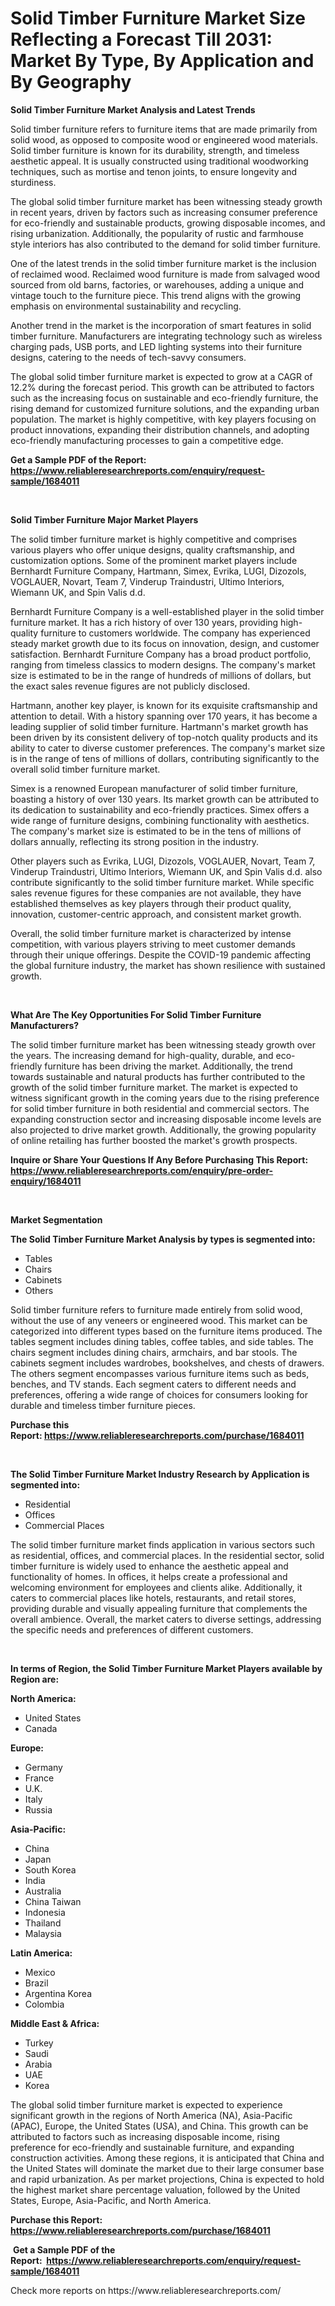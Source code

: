 <p><h1>Solid Timber Furniture Market Size Reflecting a Forecast Till 2031: Market By Type, By Application and By Geography</h1></p><p><strong>Solid Timber Furniture Market Analysis and Latest Trends</strong></p>
<p><p>Solid timber furniture refers to furniture items that are made primarily from solid wood, as opposed to composite wood or engineered wood materials. Solid timber furniture is known for its durability, strength, and timeless aesthetic appeal. It is usually constructed using traditional woodworking techniques, such as mortise and tenon joints, to ensure longevity and sturdiness.</p><p>The global solid timber furniture market has been witnessing steady growth in recent years, driven by factors such as increasing consumer preference for eco-friendly and sustainable products, growing disposable incomes, and rising urbanization. Additionally, the popularity of rustic and farmhouse style interiors has also contributed to the demand for solid timber furniture.</p><p>One of the latest trends in the solid timber furniture market is the inclusion of reclaimed wood. Reclaimed wood furniture is made from salvaged wood sourced from old barns, factories, or warehouses, adding a unique and vintage touch to the furniture piece. This trend aligns with the growing emphasis on environmental sustainability and recycling.</p><p>Another trend in the market is the incorporation of smart features in solid timber furniture. Manufacturers are integrating technology such as wireless charging pads, USB ports, and LED lighting systems into their furniture designs, catering to the needs of tech-savvy consumers.</p><p>The global solid timber furniture market is expected to grow at a CAGR of 12.2% during the forecast period. This growth can be attributed to factors such as the increasing focus on sustainable and eco-friendly furniture, the rising demand for customized furniture solutions, and the expanding urban population. The market is highly competitive, with key players focusing on product innovations, expanding their distribution channels, and adopting eco-friendly manufacturing processes to gain a competitive edge.</p></p>
<p><strong>Get a Sample PDF of the Report:&nbsp; <a href="https://www.reliableresearchreports.com/enquiry/request-sample/1684011">https://www.reliableresearchreports.com/enquiry/request-sample/1684011</a></strong></p>
<p>&nbsp;</p>
<p><strong>Solid Timber Furniture Major Market Players</strong></p>
<p><p>The solid timber furniture market is highly competitive and comprises various players who offer unique designs, quality craftsmanship, and customization options. Some of the prominent market players include Bernhardt Furniture Company, Hartmann, Simex, Evrika, LUGI, Dizozols, VOGLAUER, Novart, Team 7, Vinderup Traindustri, Ultimo Interiors, Wiemann UK, and Spin Valis d.d.</p><p>Bernhardt Furniture Company is a well-established player in the solid timber furniture market. It has a rich history of over 130 years, providing high-quality furniture to customers worldwide. The company has experienced steady market growth due to its focus on innovation, design, and customer satisfaction. Bernhardt Furniture Company has a broad product portfolio, ranging from timeless classics to modern designs. The company's market size is estimated to be in the range of hundreds of millions of dollars, but the exact sales revenue figures are not publicly disclosed.</p><p>Hartmann, another key player, is known for its exquisite craftsmanship and attention to detail. With a history spanning over 170 years, it has become a leading supplier of solid timber furniture. Hartmann's market growth has been driven by its consistent delivery of top-notch quality products and its ability to cater to diverse customer preferences. The company's market size is in the range of tens of millions of dollars, contributing significantly to the overall solid timber furniture market.</p><p>Simex is a renowned European manufacturer of solid timber furniture, boasting a history of over 130 years. Its market growth can be attributed to its dedication to sustainability and eco-friendly practices. Simex offers a wide range of furniture designs, combining functionality with aesthetics. The company's market size is estimated to be in the tens of millions of dollars annually, reflecting its strong position in the industry.</p><p>Other players such as Evrika, LUGI, Dizozols, VOGLAUER, Novart, Team 7, Vinderup Traindustri, Ultimo Interiors, Wiemann UK, and Spin Valis d.d. also contribute significantly to the solid timber furniture market. While specific sales revenue figures for these companies are not available, they have established themselves as key players through their product quality, innovation, customer-centric approach, and consistent market growth.</p><p>Overall, the solid timber furniture market is characterized by intense competition, with various players striving to meet customer demands through their unique offerings. Despite the COVID-19 pandemic affecting the global furniture industry, the market has shown resilience with sustained growth.</p></p>
<p>&nbsp;</p>
<p><strong>What Are The Key Opportunities For Solid Timber Furniture Manufacturers?</strong></p>
<p><p>The solid timber furniture market has been witnessing steady growth over the years. The increasing demand for high-quality, durable, and eco-friendly furniture has been driving the market. Additionally, the trend towards sustainable and natural products has further contributed to the growth of the solid timber furniture market. The market is expected to witness significant growth in the coming years due to the rising preference for solid timber furniture in both residential and commercial sectors. The expanding construction sector and increasing disposable income levels are also projected to drive market growth. Additionally, the growing popularity of online retailing has further boosted the market's growth prospects.</p></p>
<p><strong>Inquire or Share Your Questions If Any Before Purchasing This Report: <a href="https://www.reliableresearchreports.com/enquiry/pre-order-enquiry/1684011">https://www.reliableresearchreports.com/enquiry/pre-order-enquiry/1684011</a></strong></p>
<p>&nbsp;</p>
<p><strong>Market Segmentation</strong></p>
<p><strong>The Solid Timber Furniture Market Analysis by types is segmented into:</strong></p>
<p><ul><li>Tables</li><li>Chairs</li><li>Cabinets</li><li>Others</li></ul></p>
<p><p>Solid timber furniture refers to furniture made entirely from solid wood, without the use of any veneers or engineered wood. This market can be categorized into different types based on the furniture items produced. The tables segment includes dining tables, coffee tables, and side tables. The chairs segment includes dining chairs, armchairs, and bar stools. The cabinets segment includes wardrobes, bookshelves, and chests of drawers. The others segment encompasses various furniture items such as beds, benches, and TV stands. Each segment caters to different needs and preferences, offering a wide range of choices for consumers looking for durable and timeless timber furniture pieces.</p></p>
<p><strong>Purchase this Report:&nbsp;<a href="https://www.reliableresearchreports.com/purchase/1684011">https://www.reliableresearchreports.com/purchase/1684011</a></strong></p>
<p>&nbsp;</p>
<p><strong>The Solid Timber Furniture Market Industry Research by Application is segmented into:</strong></p>
<p><ul><li>Residential</li><li>Offices</li><li>Commercial Places</li></ul></p>
<p><p>The solid timber furniture market finds application in various sectors such as residential, offices, and commercial places. In the residential sector, solid timber furniture is widely used to enhance the aesthetic appeal and functionality of homes. In offices, it helps create a professional and welcoming environment for employees and clients alike. Additionally, it caters to commercial places like hotels, restaurants, and retail stores, providing durable and visually appealing furniture that complements the overall ambience. Overall, the market caters to diverse settings, addressing the specific needs and preferences of different customers.</p></p>
<p>&nbsp;</p>
<p><strong>In terms of Region, the Solid Timber Furniture Market Players available by Region are:</strong></p>
<p>
    <p> <strong> North America: </strong>
        <ul>
            <li>United States</li>
            <li>Canada</li>
        </ul>
        </p> 
    <p> <strong> Europe: </strong>
        <ul>
            <li>Germany</li>
            <li>France</li>
            <li>U.K.</li>
            <li>Italy</li>
            <li>Russia</li>
        </ul>
        </p> 
    <p> <strong> Asia-Pacific: </strong>
        <ul>
            <li>China</li>
            <li>Japan</li>
            <li>South Korea</li>
            <li>India</li>
            <li>Australia</li>
            <li>China Taiwan</li>
            <li>Indonesia</li>
            <li>Thailand</li>
            <li>Malaysia</li>
        </ul>
        </p> 
    <p> <strong> Latin America: </strong>
        <ul>
            <li>Mexico</li>
            <li>Brazil</li>
            <li>Argentina Korea</li>
            <li>Colombia</li>
        </ul>
        </p> 
    <p> <strong> Middle East & Africa: </strong>
        <ul>
            <li>Turkey</li>
            <li>Saudi</li>
            <li>Arabia</li>
            <li>UAE</li>
            <li>Korea</li>
        </ul>
    </p>
    </p>
<p><p>The global solid timber furniture market is expected to experience significant growth in the regions of North America (NA), Asia-Pacific (APAC), Europe, the United States (USA), and China. This growth can be attributed to factors such as increasing disposable income, rising preference for eco-friendly and sustainable furniture, and expanding construction activities. Among these regions, it is anticipated that China and the United States will dominate the market due to their large consumer base and rapid urbanization. As per market projections, China is expected to hold the highest market share percentage valuation, followed by the United States, Europe, Asia-Pacific, and North America.</p></p>
<p><strong>Purchase this Report: <a href="https://www.reliableresearchreports.com/purchase/1684011">https://www.reliableresearchreports.com/purchase/1684011</a></strong></p>
<p>&nbsp;<strong>Get a Sample PDF of the Report:&nbsp;&nbsp;<a href="https://www.reliableresearchreports.com/enquiry/request-sample/1684011">https://www.reliableresearchreports.com/enquiry/request-sample/1684011</a></strong></p>
<p><strong></strong></p>
<p>Check more reports on https://www.reliableresearchreports.com/</p>